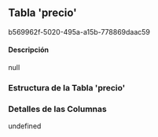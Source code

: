 
## Tabla 'precio'
b569962f-5020-495a-a15b-778869daac59
#### Descripción

null

### Estructura de la Tabla 'precio'




### Detalles de las Columnas
undefined

